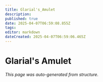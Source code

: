 ```yaml
---
title: Glarial's_Amulet
description: 
published: true
date: 2025-04-07T06:59:08.855Z
tags: 
editor: markdown
dateCreated: 2025-04-07T06:59:06.465Z
---
```


# Glarial's Amulet

*This page was auto-generated from structure.*